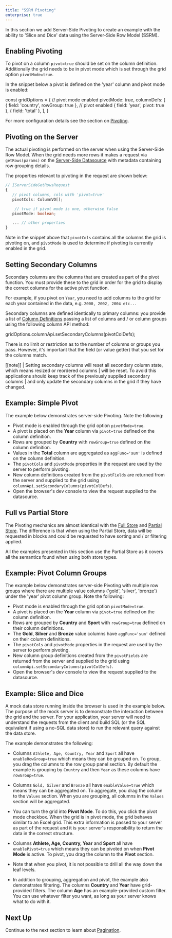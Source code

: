```yaml
---
title: "SSRM Pivoting"
enterprise: true
---
```


In this section we add Server-Side Pivoting to create an example with the ability to 'Slice and Dice'
data using the Server-Side Row Model (SSRM).

## Enabling Pivoting

To pivot on a column `pivot=true` should be set on the column definition. Additionally the grid needs to be in
pivot mode which is set through the grid option `pivotMode=true`.

In the snippet below a pivot is defined on the 'year' column and pivot mode is enabled:

<snippet>
const gridOptions = {
    // pivot mode enabled
    pivotMode: true,
    columnDefs: [
        { field: 'country', rowGroup: true },
        // pivot enabled
        { field: 'year', pivot: true },
        { field: 'total' },
    ],
}
</snippet>

For more configuration details see the section on [Pivoting](/pivoting/).

## Pivoting on the Server

The actual pivoting is performed on the server when using the Server-Side Row Model.
When the grid needs more rows it makes a request via `getRows(params)` on the
[Server-Side Datasource](/server-side-model-datasource/#datasource-interface) with metadata
containing row grouping details.

The properties relevant to pivoting in the request are shown below:

```ts
// IServerSideGetRowsRequest
{
   // pivot columns, cols with 'pivot=true'
   pivotCols: ColumnVO[];

    // true if pivot mode is one, otherwise false
   pivotMode: boolean;

   ... // other properties
}
```

Note in the snippet above that `pivotCols` contains all the columns the grid is pivoting on,
and `pivotMode` is used to determine if pivoting is currently enabled in the grid.

## Setting Secondary Columns

Secondary columns are the columns that are created as part of the pivot function. You must provide
these to the grid in order for the grid to display the correct columns for the active pivot function.

For example, if you pivot on `Year`, you need to add columns to the grid for each year contained in the
data, e.g. `2000, 2002, 2004 etc...`

Secondary columns are defined identically to primary columns: you provide a list of [Column Definitions](/column-definitions/) passing a list of columns and / or column groups using the following column API method:

<api-documentation source='column-api/api.json' section='Pivoting' names='["setSecondaryColumns"]' ></api-documentation>

<snippet>
gridOptions.columnApi.setSecondaryColumns(pivotColDefs);
</snippet>

There is no limit or restriction as to the number of columns or groups you pass. However, it's important that the field (or value getter) that you set for the columns match.

[[note]]
| Setting secondary columns will reset all secondary column state, which means resized or reordered columns
| will be reset. To avoid this applications should keep track of the previously supplied secondary columns
| and only update the secondary columns in the grid if they have changed.

## Example: Simple Pivot

The example below demonstrates server-side Pivoting. Note the following:

- Pivot mode is enabled through the grid option `pivotMode=true`.
- A pivot is placed on the **Year** column via `pivot=true` defined on the column definition.
- Rows are grouped by **Country** with `rowGroup=true` defined on the column definition.
- Values in the **Total** column are aggregated as `aggFunc='sum'` is defined on the column definition.
- The `pivotCols` and `pivotMode` properties in the request are used by the server to perform pivoting.
- New column definitions created from the `pivotFields` are returned from the server and supplied to the grid using `columnApi.setSecondaryColumns(pivotColDefs)`.
- Open the browser's dev console to view the request supplied to the datasource.

<grid-example title='Simple Pivot' name='simple-pivot' type='generated' options='{ "enterprise": true, "exampleHeight": 605, "extras": ["alasql"], "modules": ["serverside", "rowgrouping", "menu", "columnpanel"] }'></grid-example>

## Full vs Partial Store

The Pivoting mechanics are almost identical with the [Full Store](/server-side-model-row-stores/)
and [Partial Store](/server-side-model-row-stores/). The difference is that when
using the Partial Store, data will be requested in blocks and could be requested to have sorting and / or
filtering applied.

All the examples presented in this section use the Partial Store as it covers all the semantics found when
using both store types.

## Example: Pivot Column Groups

The example below demonstrates server-side Pivoting with multiple row groups where there are multiple value columns ('gold', 'silver', 'bronze') under the 'year' pivot column group. Note the following:

- Pivot mode is enabled through the grid option `pivotMode=true`.
- A pivot is placed on the **Year** column via `pivot=true` defined on the column definition.
- Rows are grouped by **Country** and **Sport** with `rowGroup=true` defined on their column definitions.
- The **Gold**, **Silver** and **Bronze** value columns have `aggFunc='sum'` defined on their column definitions.
- The `pivotCols` and `pivotMode` properties in the request are used by the server to perform pivoting.
- New column group definitions created from the `pivotFields` are returned from the server and supplied to the grid using `columnApi.setSecondaryColumns(pivotColDefs)`.
- Open the browser's dev console to view the request supplied to the datasource.

<grid-example title='Pivot Column Groups' name='pivot-column-groups' type='generated' options='{ "enterprise": true, "exampleHeight": 610, "extras": ["alasql"], "modules": ["serverside", "rowgrouping", "menu", "columnpanel"] }'></grid-example>

## Example: Slice and Dice

A mock data store running inside the browser is used in the example below. The purpose of the mock server is to demonstrate the interaction between the grid and the server. For your application, your server will need to understand the requests from the client and build SQL (or the SQL equivalent if using a no-SQL data store) to run the relevant query against the data store.

The example demonstrates the following:

- Columns `Athlete, Age, Country, Year` and `Sport` all have `enableRowGroup=true` which means they can be grouped on. To group, you drag the columns to the row group panel section. By default the example is grouping by `Country` and then `Year` as these columns have `rowGroup=true`.

- Columns `Gold, Silver` and `Bronze` all have `enableValue=true` which means they can be aggregated on. To aggregate, you drag the column to the `Values` section. When you are grouping, all columns in the `Values` section will be aggregated.

- You can turn the grid into **Pivot Mode**. To do this, you click the pivot mode checkbox. When the grid is in pivot mode, the grid behaves similar to an Excel grid. This extra information is passed to your server as part of the request and it is your server's responsibility to return the data in the correct structure.

- Columns **Athlete, Age, Country, Year** and **Sport** all have `enablePivot=true` which means they can be pivoted on when **Pivot Mode** is active. To pivot, you drag the column to the **Pivot** section.

- Note that when you pivot, it is not possible to drill all the way down the leaf levels.

- In addition to grouping, aggregation and pivot, the example also demonstrates filtering. The columns **Country** and **Year** have grid-provided filters. The column **Age** has an example-provided custom filter. You can use whatever filter you want, as long as your server knows what to do with it.

<grid-example title='Slice And Dice' name='slice-and-dice' type='generated' options='{ "enterprise": true, "exampleHeight": 605, "modules": ["serverside", "rowgrouping", "menu", "columnpanel", "filterpanel", "setfilter"] }'></grid-example>

## Next Up

Continue to the next section to learn about [Pagination](/server-side-model-pagination/).
